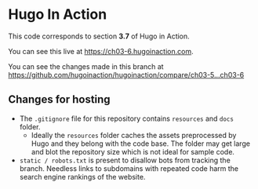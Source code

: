 Hugo In Action
===============

This code corresponds to section **3.7** of Hugo in Action.

You can see this live at https://ch03-6.hugoinaction.com.

You can see the changes made in this branch at https://github.com/hugoinaction/hugoinaction/compare/ch03-5...ch03-6

Changes for hosting
--------------------

* The `.gitignore` file for this repository contains `resources` and `docs` folder.
  * Ideally the `resources` folder caches the assets preprocessed by Hugo and they belong with the code base. The folder may get large and blot the repository size which is not ideal for sample code.
* `static / robots.txt` is present to disallow bots from tracking the branch. Needless links to subdomains with repeated code harm the search engine rankings of the website.

